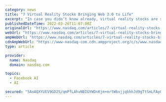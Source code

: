 ```yaml
---
category: news
title: "7 Virtual Reality Stocks Bringing Web 3.0 to Life"
excerpt: "In case you didn’t know already, virtual reality stocks are stocks that are related to the virtual reality industry. They can be companies that produce VR headsets, software, or content. Overall, the gaming industry and the ability to explore a construct without boundaries via immersive VR experiences will be one of the driving forces behind the increase in VR adoption."
publishedDateTime: 2022-03-26T11:07:00Z
originalUrl: "https://www.nasdaq.com/articles/7-virtual-reality-stocks-bringing-web-3.0-to-life-0"
webUrl: "https://www.nasdaq.com/articles/7-virtual-reality-stocks-bringing-web-3.0-to-life-0"
ampWebUrl: "https://www.nasdaq.com/articles/7-virtual-reality-stocks-bringing-web-3.0-to-life-0?amp"
cdnAmpWebUrl: "https://www-nasdaq-com.cdn.ampproject.org/c/s/www.nasdaq.com/articles/7-virtual-reality-stocks-bringing-web-3.0-to-life-0?amp"
type: article

provider:
  name: Nasdaq
  domain: nasdaq.com

topics:
  - Facebook AI
  - AI

secured: "5AnAQXYUEV9GD2S/qmPfLAhvNBIGYWDnKjm+mrtWbxjjqbhhJd9gTtSmLFAyQ4eTSh6hxyP1fv0nmQOxCMf25d6CGLfj3rlE1sdzXSYRC/Md8shTEMYvNL/NYuOXnjs7GSZgVNn0nm5Q+kxj/+MBuq6tmZdvEtykE8AB1RegxZoOVZvb1XPuea9dNCjAe+t/YVRYdEFA2bwSPan8OFDOJbUgnyY+NhYJU7iTnErUhq65VAODy5p3zCk1UZxYZLpkCxaeKvBmQG7mcReJoI/D6hV+MNsWAIA/AE68uxWZWSm4KaX0AlNl8V6Pvaxn/cSLXkyVnaXpYwMjupoWJfZzuI5e1SBOO8jPUHOIGXPdwsQ=;igBepawWQRwnK8KWE2qmJA=="
---
```


